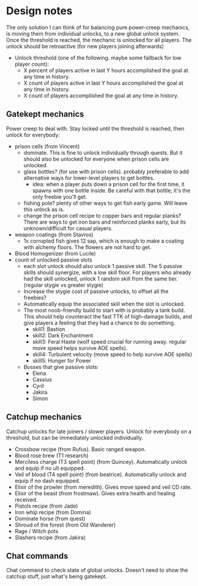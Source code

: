 # Design notes

The only solution I can think of for balancing pure power-creep mechanics, is moving them from individual unlocks, to a new global unlock system. Once the threshold is reached, the mechanic is unlocked for all players. The unlock should be retroactive (for new players joining afterwards)

- Unlock threshold (one of the following. maybe some fallback for low player count):
  - X percent of players active in last Y hours accomplished the goal at any time in history.
  - X count of players active in last Y hours accomplished the goal at any time in history.
  - X count of players accomplished the goal at any time in history.

## Gatekept mechanics

Power creep to deal with. Stay locked until the threshold is reached, then unlock for everybody:

- prison cells (from Vincent)
  - dominate. This is fine to unlock individually through quests. But it should also be unlocked for everyone when prison cells are unlocked. 
  - glass bottles? (for use with prison cells). probably preferable to add alternative ways for lower-level players to get bottles.
    - idea: when a player puts down a prison cell for the first time, it spawns with one bottle inside. Be careful with that bottle; it's the only freebie you'll get.
  - fishing pole? plenty of other ways to get fish early game. Will leave this unlock as is.
  - change the prison cell recipe to copper bars and regular planks? There are ways to get iron bars and reinforced planks early, but its unknown/difficult for casual players.
- weapon coatings (from Stavros)
  - 1x corrupted fish gives 12 sap, which is enough to make a coating with alchemy floors. The flowers are not hard to get.
- Blood Homogenizer (from Lucile)
- count of unlocked passive slots
  - each slot unlock should also unlock 1 passive skill. The 5 passive skills should synergize, with a low skill floor. For players who already had the skill unlocked, unlock 1 random skill from the same tier. (regular stygie vs greater stygie)
  - Increase the stygie cost of passive unlocks, to offset all the freebies?
  - Automatically equip the associated skill when the slot is unlocked. 
  - The most noob-friendly build to start with is probably a tank build. This should help counteract the fast TTK of high-damage builds, and give players a feeling that they had a chance to do something.
    - skill1: Bastion
    - skill2: Dark Enchantment
    - skill3: Feral Haste (wolf speed crucial for running away. regular move speed helps survive AOE spells).
    - skill4: Turbulent velocity (move speed to help survive AOE spells)
    - skill5: Hunger for Power
  - Bosses that give passive slots:
    - Elena
    - Cassius
    - Cyril
    - Jakira
    - Simon

## Catchup mechanics

Catchup unlocks for late joiners / slower players. Unlock for everybody on a threshold, but can be immediately unlocked individually.

- Crossbow recipe (from Rufus). Basic ranged weapon.
- Blood rose brew (T1 research)
- Merciless charge (T3 spell point) (from Quincey). Automatically unlock and equip if no ult equipped.
- Veil of blood (T4 spell point) (from beatrice). Automatically unlock and equip if no dash equipped.
- Elixir of the prowler (from meredith). Gives move speed and veil CD rate.
- Elixir of the beast (from frostmaw). Gives extra health and healing received.
- Pistols recipe (from Jade)
- Iron whip recipe (from Domina)
- Dominate horse (from quest)
- Shroud of the forest (from Old Wanderer)
- Rage / Witch pots
- Slashers recipe (from Jakira)

## Chat commands

Chat command to check state of global unlocks. Doesn't need to show the catchup stuff, just what's being gatekept.
